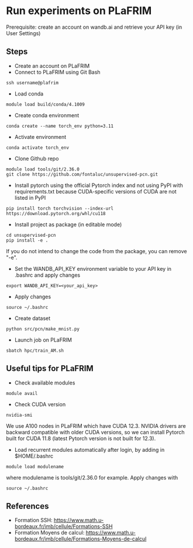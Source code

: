 # Run experiments on PLaFRIM

Prerequisite: create an account on wandb.ai and retrieve your API key (in User Settings)

## Steps 
* Create an account on PLaFRIM
* Connect to PLaFRIM using Git Bash
```
ssh username@plafrim
```
* Load conda
```
module load build/conda/4.1009
```
* Create conda environment
```
conda create --name torch_env python=3.11
```
* Activate environment
```
conda activate torch_env
```
* Clone Github repo
```
module load tools/git/2.36.0
git clone https://github.com/fontaluc/unsupervised-pcn.git
```
* Install pytorch using the official Pytorch index and not using PyPI with requirements.txt because CUDA-specific versions of CUDA are not listed in PyPI
```
pip install torch torchvision --index-url https://download.pytorch.org/whl/cu118
```
* Install project as package (in editable mode)
```
cd unsupervised-pcn
pip install -e .
```
If you do not intend to change the code from the package, you can remove "-e". 
* Set the WANDB_API_KEY environment variable to your API key in .bashrc and apply changes
```
export WANDB_API_KEY=<your_api_key>
```
* Apply changes
```
source ~/.bashrc
```
* Create dataset
```
python src/pcn/make_mnist.py
```
* Launch job on PLaFRIM
```
sbatch hpc/train_AM.sh
```

## Useful tips for PLaFRIM
* Check available modules
```
module avail
```
* Check CUDA version
```
nvidia-smi
```
We use A100 nodes in PLaFRIM which have CUDA 12.3. NVIDIA drivers are backward compatible with older CUDA versions, so we can install Pytorch built for CUDA 11.8 (latest Pytorch version is not built for 12.3). 
* Load recurrent modules automatically after login, by adding in $HOME/.bashrc
```
module load modulename
```
where modulename is tools/git/2.36.0 for example. Apply changes with  
```
source ~/.bashrc
```

## References
* Formation SSH: https://www.math.u-bordeaux.fr/imb/cellule/Formations-SSH
* Formation Moyens de calcul: https://www.math.u-bordeaux.fr/imb/cellule/Formations-Moyens-de-calcul